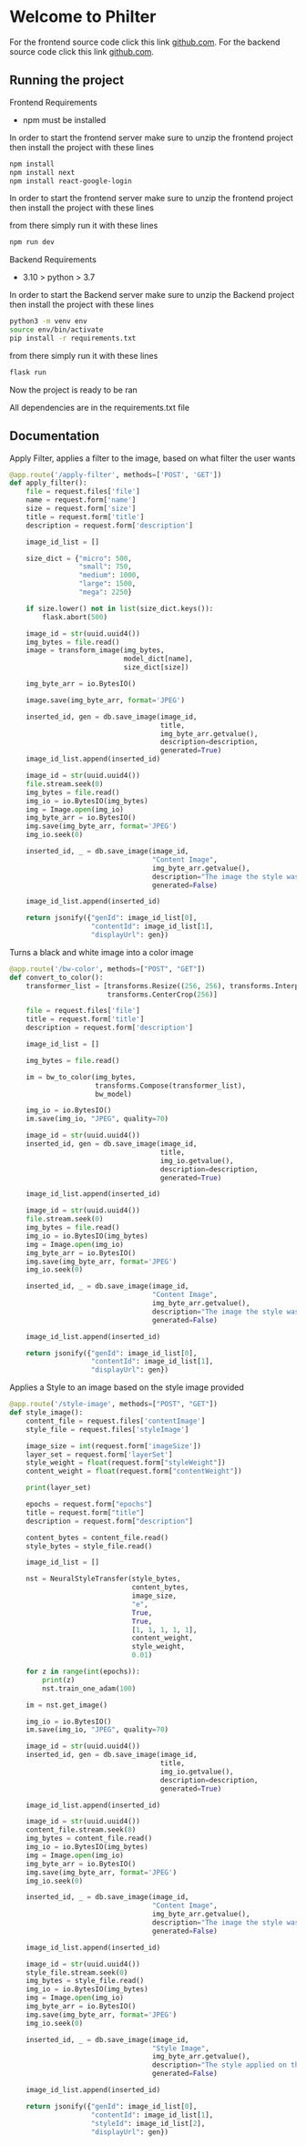 # Welcome to Philter

For the frontend source code click this link [github.com](https://github.com/philter133).
For the backend source code click this link [github.com](https://github.com/philter133/RealTimeStyleTransfer/tree/develop).

## Running the project
Frontend Requirements
- npm must be installed

In order to start the frontend server make sure to unzip the frontend project
then install the project with these lines

```bash
npm install 
npm install next
npm install react-google-login
```

In order to start the frontend server make sure to unzip the frontend project
then install the project with these lines

from there simply run it with these lines

```bash
npm run dev
```

Backend Requirements
- 3.10 > python > 3.7

In order to start the Backend server make sure to unzip the Backend project
then install the project with these lines

```bash
python3 -m venv env 
source env/bin/activate
pip install -r requirements.txt
```

from there simply run it with these lines

```bash
flask run
```

Now the project is ready to be ran

All dependencies are in the requirements.txt file

Documentation
------------------------------------------------------------
Apply Filter, applies a filter to the image, based on what filter the user wants
```python
@app.route('/apply-filter', methods=['POST', 'GET'])
def apply_filter():
    file = request.files['file']
    name = request.form['name']
    size = request.form['size']
    title = request.form['title']
    description = request.form['description']

    image_id_list = []

    size_dict = {"micro": 500,
                 "small": 750,
                 "medium": 1000,
                 "large": 1500,
                 "mega": 2250}

    if size.lower() not in list(size_dict.keys()):
        flask.abort(500)

    image_id = str(uuid.uuid4())
    img_bytes = file.read()
    image = transform_image(img_bytes,
                            model_dict[name],
                            size_dict[size])

    img_byte_arr = io.BytesIO()

    image.save(img_byte_arr, format='JPEG')

    inserted_id, gen = db.save_image(image_id,
                                     title,
                                     img_byte_arr.getvalue(),
                                     description=description,
                                     generated=True)
    image_id_list.append(inserted_id)

    image_id = str(uuid.uuid4())
    file.stream.seek(0)
    img_bytes = file.read()
    img_io = io.BytesIO(img_bytes)
    img = Image.open(img_io)
    img_byte_arr = io.BytesIO()
    img.save(img_byte_arr, format='JPEG')
    img_io.seek(0)

    inserted_id, _ = db.save_image(image_id,
                                   "Content Image",
                                   img_byte_arr.getvalue(),
                                   description="The image the style was applied on",
                                   generated=False)

    image_id_list.append(inserted_id)

    return jsonify({"genId": image_id_list[0],
                    "contentId": image_id_list[1],
                    "displayUrl": gen})
```

Turns a black and white image into a color image

```python
@app.route('/bw-color', methods=["POST", "GET"])
def convert_to_color():
    transformer_list = [transforms.Resize((256, 256), transforms.InterpolationMode.BICUBIC),
                        transforms.CenterCrop(256)]

    file = request.files['file']
    title = request.form['title']
    description = request.form['description']

    image_id_list = []

    img_bytes = file.read()

    im = bw_to_color(img_bytes,
                     transforms.Compose(transformer_list),
                     bw_model)

    img_io = io.BytesIO()
    im.save(img_io, "JPEG", quality=70)

    image_id = str(uuid.uuid4())
    inserted_id, gen = db.save_image(image_id,
                                     title,
                                     img_io.getvalue(),
                                     description=description,
                                     generated=True)

    image_id_list.append(inserted_id)

    image_id = str(uuid.uuid4())
    file.stream.seek(0)
    img_bytes = file.read()
    img_io = io.BytesIO(img_bytes)
    img = Image.open(img_io)
    img_byte_arr = io.BytesIO()
    img.save(img_byte_arr, format='JPEG')
    img_io.seek(0)

    inserted_id, _ = db.save_image(image_id,
                                   "Content Image",
                                   img_byte_arr.getvalue(),
                                   description="The image the style was applied on",
                                   generated=False)

    image_id_list.append(inserted_id)

    return jsonify({"genId": image_id_list[0],
                    "contentId": image_id_list[1],
                    "displayUrl": gen})

```
Applies a Style to an image based on the style image 
provided

```python
@app.route('/style-image', methods=["POST", "GET"])
def style_image():
    content_file = request.files['contentImage']
    style_file = request.files['styleImage']

    image_size = int(request.form['imageSize'])
    layer_set = request.form['layerSet']
    style_weight = float(request.form["styleWeight"])
    content_weight = float(request.form["contentWeight"])

    print(layer_set)

    epochs = request.form["epochs"]
    title = request.form["title"]
    description = request.form["description"]

    content_bytes = content_file.read()
    style_bytes = style_file.read()

    image_id_list = []

    nst = NeuralStyleTransfer(style_bytes,
                              content_bytes,
                              image_size,
                              "e",
                              True,
                              True,
                              [1, 1, 1, 1, 1],
                              content_weight,
                              style_weight,
                              0.01)

    for z in range(int(epochs)):
        print(z)
        nst.train_one_adam(100)

    im = nst.get_image()

    img_io = io.BytesIO()
    im.save(img_io, "JPEG", quality=70)

    image_id = str(uuid.uuid4())
    inserted_id, gen = db.save_image(image_id,
                                     title,
                                     img_io.getvalue(),
                                     description=description,
                                     generated=True)

    image_id_list.append(inserted_id)

    image_id = str(uuid.uuid4())
    content_file.stream.seek(0)
    img_bytes = content_file.read()
    img_io = io.BytesIO(img_bytes)
    img = Image.open(img_io)
    img_byte_arr = io.BytesIO()
    img.save(img_byte_arr, format='JPEG')
    img_io.seek(0)

    inserted_id, _ = db.save_image(image_id,
                                   "Content Image",
                                   img_byte_arr.getvalue(),
                                   description="The image the style was applied on",
                                   generated=False)

    image_id_list.append(inserted_id)

    image_id = str(uuid.uuid4())
    style_file.stream.seek(0)
    img_bytes = style_file.read()
    img_io = io.BytesIO(img_bytes)
    img = Image.open(img_io)
    img_byte_arr = io.BytesIO()
    img.save(img_byte_arr, format='JPEG')
    img_io.seek(0)

    inserted_id, _ = db.save_image(image_id,
                                   "Style Image",
                                   img_byte_arr.getvalue(),
                                   description="The style applied on the content",
                                   generated=False)

    image_id_list.append(inserted_id)

    return jsonify({"genId": image_id_list[0],
                    "contentId": image_id_list[1],
                    "styleId": image_id_list[2],
                    "displayUrl": gen})

```